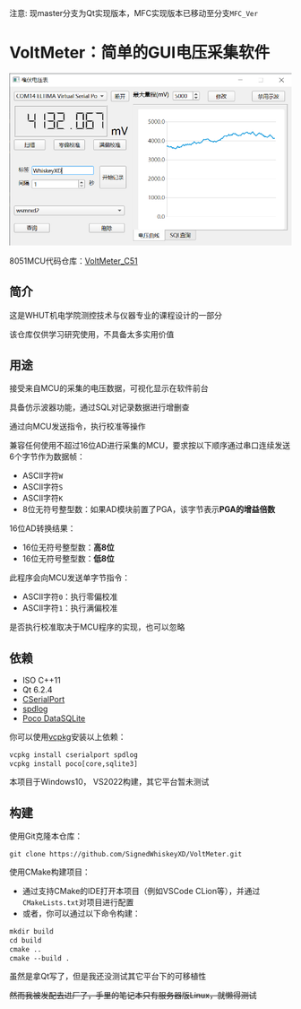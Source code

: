 注意: 现master分支为Qt实现版本，MFC实现版本已移动至分支`MFC_Ver`
# VoltMeter：简单的GUI电压采集软件

![](./Preview.png)

8051MCU代码仓库：[VoltMeter_C51](https://github.com/SignedWhiskeyXD/VoltMeter_C51)

## 简介

这是WHUT机电学院测控技术与仪器专业的课程设计的一部分

该仓库仅供学习研究使用，不具备太多实用价值


## 用途

接受来自MCU的采集的电压数据，可视化显示在软件前台

具备仿示波器功能，通过SQL对记录数据进行增删查

通过向MCU发送指令，执行校准等操作

兼容任何使用不超过16位AD进行采集的MCU，要求按以下顺序通过串口连续发送6个字节作为数据帧：

- ASCII字符`W`
- ASCII字符`S`
- ASCII字符`K`
- 8位无符号整型数：如果AD模块前置了PGA，该字节表示**PGA的增益倍数**

16位AD转换结果：

- 16位无符号整型数：**高8位**
- 16位无符号整型数：**低8位**

此程序会向MCU发送单字节指令：

- ASCII字符`0`：执行零偏校准
- ASCII字符`1`：执行满偏校准

是否执行校准取决于MCU程序的实现，也可以忽略

## 依赖

- ISO C++11
- Qt 6.2.4
- [CSerialPort](https://github.com/itas109/CSerialPort)
- [spdlog](https://github.com/gabime/spdlog)
- [Poco DataSQLite](https://github.com/pocoproject/poco)

你可以使用[vcpkg](https://github.com/microsoft/vcpkg)安装以上依赖：

~~~shell
vcpkg install cserialport spdlog
vcpkg install poco[core,sqlite3]
~~~

本项目于Windows10， VS2022构建，其它平台暂未测试


## 构建
使用Git克隆本仓库：
~~~shell
git clone https://github.com/SignedWhiskeyXD/VoltMeter.git
~~~


使用CMake构建项目：
- 通过支持CMake的IDE打开本项目（例如VSCode CLion等），并通过`CMakeLists.txt`对项目进行配置
- 或者，你可以通过以下命令构建：
~~~shell
mkdir build
cd build
cmake ..
cmake --build .
~~~
虽然是拿Qt写了，但是我还没测试其它平台下的可移植性

~~然而我被发配去进厂了，手里的笔记本只有服务器版Linux，就懒得测试~~